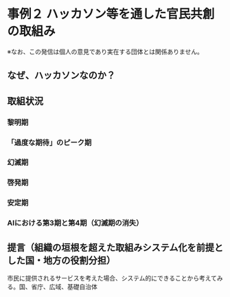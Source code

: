 # 事例２ ハッカソン等を通した官民共創の取組み
※なお、この発信は個人の意見であり実在する団体とは関係ありません。

## なぜ、ハッカソンなのか？

## 取組状況

### 黎明期


### 「過度な期待」のピーク期


### 幻滅期


### 啓発期


### 安定期



### AIにおける第3期と第4期（幻滅期の消失）



## 提言（組織の垣根を超えた取組みシステム化を前提とした国・地⽅の役割分担）
市民に提供されるサービスを考えた場合、システム的にできることから考えてみる。国、省庁、広域、基礎自治体
